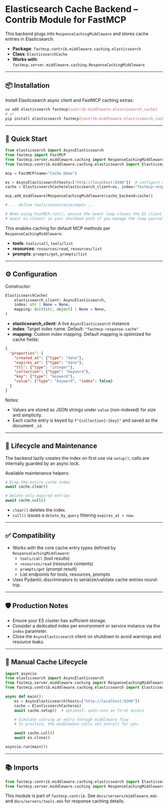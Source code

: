 # Elasticsearch Cache Backend – Contrib Module for FastMCP

This backend plugs into `ResponseCachingMiddleware` and stores cache entries in Elasticsearch.

- **Package**: `fastmcp.contrib.middleware.caching.elasticsearch`
- **Class**: `ElasticsearchCache`
- **Works with**: `fastmcp.server.middleware.caching.ResponseCachingMiddleware`

---

## 📦 Installation

Install Elasticsearch async client and FastMCP caching extras:

```bash
uv add elasticsearch fastmcp[contrib-middleware-elasticsearch_cache]
# or
pip install elasticsearch fastmcp[contrib-middleware-elasticsearch_cache]
```

---

## 🚀 Quick Start

```python
from elasticsearch import AsyncElasticsearch
from fastmcp import FastMCP
from fastmcp.server.middleware.caching import ResponseCachingMiddleware
from fastmcp.contrib.middleware.caching.elasticsearch import ElasticsearchCache

mcp = FastMCP(name="Cache Demo")

es = AsyncElasticsearch(hosts=["http://localhost:9200"])  # configure as needed
cache = ElasticsearchCache(elasticsearch_client=es, index="fastmcp-response-cache")

mcp.add_middleware(ResponseCachingMiddleware(cache_backend=cache))

# ... define tools/resources/prompts ...

# When using FastMCP.run(), ensure the event loop closes the ES client when done
# await es.close() in your shutdown path if you manage the loop yourself.
```

This enables caching for default MCP methods per `ResponseCachingMiddleware`:
- **tools**: `tools/call`, `tools/list`
- **resources**: `resources/read`, `resources/list`
- **prompts**: `prompts/get`, `prompts/list`

---

## ⚙️ Configuration

Constructor:

```python
ElasticsearchCache(
    elasticsearch_client: AsyncElasticsearch,
    index: str | None = None,
    mapping: dict[str, object] | None = None,
)
```

- **elasticsearch_client**: A live `AsyncElasticsearch` instance
- **index**: Target index name. Default: `"fastmcp-response-cache"`
- **mapping**: Custom index mapping. Default mapping is optimized for cache fields:

```json
{
  "properties": {
    "created_at": {"type": "date"},
    "expires_at": {"type": "date"},
    "ttl": {"type": "integer"},
    "collection": {"type": "keyword"},
    "key": {"type": "keyword"},
    "value": {"type": "keyword", "index": false}
  }
}
```

Notes:
- Values are stored as JSON strings under `value` (non-indexed) for size and simplicity.
- Each cache entry is keyed by `f"{collection}:{key}"` and saved as the document `_id`.

---

## 🔧 Lifecycle and Maintenance

The backend lazily creates the index on first use via `setup()`; calls are internally guarded by an async lock.

Available maintenance helpers:

```python
# Drop the entire cache index
await cache.clear()

# Delete only expired entries
await cache.cull()
```

- `clear()` deletes the index.
- `cull()` issues a `delete_by_query` filtering `expires_at < now`.

---

## ✅ Compatibility

- Works with the core cache entry types defined by `ResponseCachingMiddleware`:
  - `tools/call` (tool results)
  - `resources/read` (resource contents)
  - `prompts/get` (prompt result)
  - List endpoints for tools, resources, prompts
- Uses Pydantic discriminators to serialize/validate cache entries round-trip.

---

## 🛡️ Production Notes

- Ensure your ES cluster has sufficient storage.
- Consider a dedicated index per environment or service instance via the `index` parameter.
- Close the `AsyncElasticsearch` client on shutdown to avoid warnings and resource leaks.

---

## 🧪 Manual Cache Lifecycle

```python
import asyncio
from elasticsearch import AsyncElasticsearch
from fastmcp.server.middleware.caching import ResponseCachingMiddleware
from fastmcp.contrib.middleware.caching.elasticsearch import ElasticsearchCache

async def main():
    es = AsyncElasticsearch(hosts=["http://localhost:9200"])
    cache = ElasticsearchCache(es)
    await cache.setup()  # optional; auto-runs on first access

    # Simulate storing an entry through middleware flow
    # In practice, the middleware calls set_entry() for you.

    await cache.cull()
    await es.close()

asyncio.run(main())
```

---

## 📚 Imports

```python
from fastmcp.contrib.middleware.caching.elasticsearch import ElasticsearchCache
from fastmcp.server.middleware.caching import ResponseCachingMiddleware
```

This module is part of `fastmcp.contrib`. See `docs/servers/middleware.mdx` and `docs/servers/tools.mdx` for response caching details.
